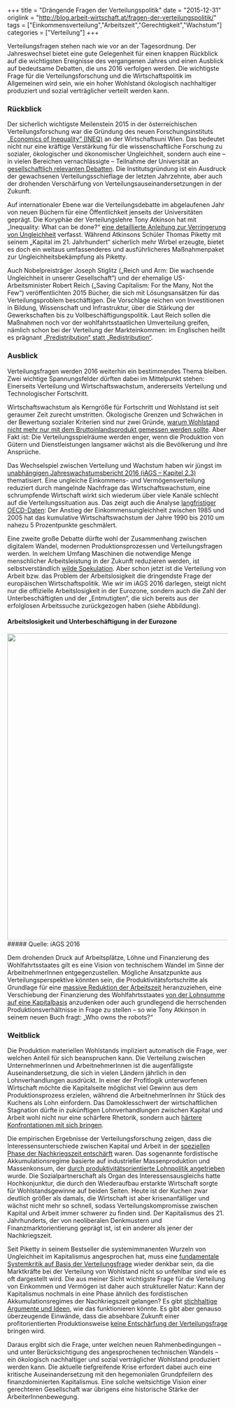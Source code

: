+++
title = "Drängende Fragen der Verteilungspolitik"
date = "2015-12-31"
origlink = "http://blog.arbeit-wirtschaft.at/fragen-der-verteilungspolitik/"
tags = ["Einkommensverteilung","Arbeitszeit","Gerechtigkeit","Wachstum"]
categories = ["Verteilung"]
+++

Verteilungsfragen stehen nach wie vor an der Tagesordnung. Der Jahreswechsel bietet eine gute Gelegenheit für einen knappen Rückblick auf die wichtigsten Ereignisse des vergangenen Jahres und einen Ausblick auf bedeutsame Debatten, die uns 2016 verfolgen werden. Die wichtigste Frage für die Verteilungsforschung und die Wirtschaftspolitik im Allgemeinen wird sein, wie ein hoher Wohlstand ökologisch nachhaltiger produziert und sozial verträglicher verteilt werden kann.
<!--more-->

### Rückblick

Der sicherlich wichtigste Meilenstein 2015 in der österreichischen Verteilungsforschung war die Gründung des neuen Forschungsinstituts [„Economics of Inequality“ (INEQ)](http://www.wu.ac.at/ineq/) an der Wirtschaftsuni Wien. Das bedeutet nicht nur eine kräftige Verstärkung für die wissenschaftliche Forschung zu sozialer, ökologischer und ökonomischer Ungleichheit, sondern auch eine – in vielen Bereichen vernachlässigte – Teilnahme der Universität an [gesellschaftlich relevanten Debatten](http://blog.arbeit-wirtschaft.at/radikaler-reformismus-in-der-wissenschaftlichen-verteilungsdebatte/). Die Institutsgründung ist ein Ausdruck der gewachsenen Verteilungsschieflage der letzten Jahrzehnte, aber auch der drohenden Verschärfung von Verteilungsauseinandersetzungen in der Zukunft.

Auf internationaler Ebene war die Verteilungsdebatte im abgelaufenen Jahr von neuen Büchern für eine Öffentlichkeit jenseits der Universitäten geprägt. Die Koryphäe der Verteilungslehre Tony Atkinson hat mit „Inequality: What can be done?“ [eine detaillierte Anleitung zur Verringerung von Ungleichheit](http://www.tony-atkinson.com/the-15-proposals-from-tony-atkinsons-inequality-what-can-be-done/) verfasst. Während Atkinsons Schüler Thomas Piketty mit seinem „Kapital im 21. Jahrhundert“ sicherlich mehr Wirbel erzeugte, bietet es doch ein weitaus umfassenderes und ausführlicheres Maßnahmenpaket zur Ungleichheitsbekämpfung als Piketty.

Auch Nobelpreisträger Joseph Stiglitz („Reich und Arm: Die wachsende Ungleichheit in unserer Gesellschaft“) und der ehemalige US-Arbeitsminister Robert Reich („Saving Capitalism: For the Many, Not the Few“) veröffentlichten 2015 Bücher, die sich mit Lösungsansätzen für das Verteilungsproblem beschäftigen. Die Vorschläge reichen von Investitionen in Bildung, Wissenschaft und Infrastruktur, über die Stärkung der Gewerkschaften bis zu Vollbeschäftigungspolitik. Laut Reich sollen die Maßnahmen noch vor der wohlfahrtsstaatlichen Umverteilung greifen, nämlich schon bei der Verteilung der Markteinkommen: im Englischen heißt es prägnant [„Predistribution“ statt „Redistribution“](http://www.nybooks.com/articles/2015/12/17/robert-reich-challenging-oligarchy/).

### Ausblick

Verteilungsfragen werden 2016 weiterhin ein bestimmendes Thema bleiben. Zwei wichtige Spannungsfelder dürften dabei im Mittelpunkt stehen: Einerseits Verteilung und Wirtschaftswachstum, andererseits Verteilung und Technologischer Fortschritt.

Wirtschaftswachstum als Kerngröße für Fortschritt und Wohlstand ist seit geraumer Zeit zurecht umstritten. Ökologische Grenzen und Schwächen in der Bewertung sozialer Kriterien sind nur zwei Gründe, [warum Wohlstand nicht mehr nur mit dem Bruttoinlandsprodukt gemessen werden sollte](http://blog.arbeit-wirtschaft.at/wohlstand-lebensqualitaet-und-umwelt-wo-steht-oesterreich/). Aber Fakt ist: Die Verteilungsspielräume werden enger, wenn die Produktion von Gütern und Dienstleistungen langsamer wächst als die Bevölkerung und ihre Ansprüche.

Das Wechselspiel zwischen Verteilung und Wachstum haben wir jüngst im [unabhängigen Jahreswachstumsbericht 2016 (iAGS – Kapitel 2.3)](http://www.iags-project.org/ressources.htm) thematisiert. Eine ungleiche Einkommens- und Vermögensverteilung reduziert durch mangelnde Nachfrage das Wirtschaftswachstum, eine schrumpfende Wirtschaft wirkt sich wiederum über viele Kanäle schlecht auf die Verteilungssituation aus. Das zeigt auch die Analyse [langfristiger OECD-Daten](http://www.oecd.org/social/in-it-together-why-less-inequality-benefits-all-9789264235120-en.htm): Der Anstieg der Einkommensungleichheit zwischen 1985 und 2005 hat das kumulative Wirtschaftswachstum der Jahre 1990 bis 2010 um nahezu 5 Prozentpunkte geschmälert.

Eine zweite große Debatte dürfte wohl der Zusammenhang zwischen digitalem Wandel, modernen Produktionsprozessen und Verteilungsfragen werden. In welchem Umfang Maschinen die notwendige Menge menschlicher Arbeitsleistung in der Zukunft reduzieren werden, ist selbstverständlich [wilde Spekulation](https://www.aeaweb.org/articles.php?doi=10.1257/jep.29.3). Aber schon jetzt ist die Verteilung von Arbeit bzw. das Problem der Arbeitslosigkeit die dringendste Frage der europäischen Wirtschaftspolitik. Wie wir im iAGS 2016 darlegen, steigt nicht nur die offizielle Arbeitslosigkeit in der Eurozone, sondern auch die Zahl der Unterbeschäftigten und der „Entmutigten“, die sich bereits aus der erfolglosen Arbeitssuche zurückgezogen haben (siehe Abbildung).

#### Arbeitslosigkeit und Unterbeschäftigung in der Eurozone
<center><img src="/img/blog/unemployment.jpg" style="width: 700px;"></center>
##### Quelle: iAGS 2016

Dem drohenden Druck auf Arbeitsplätze, Löhne und Finanzierung des Wohlfahrtsstaates gilt es eine Vision von technischem Wandel im Sinne der ArbeitnehmerInnen entgegenzustellen. Mögliche Ansatzpunkte aus Verteilungsperspektive könnten sein, die Produktivitätsfortschritte als Grundlage für eine [massive Reduktion der Arbeitszeit](http://blog.arbeit-wirtschaft.at/fortschritt-bedeutet-arbeitszeitverkuerzung-der-ansicht-waren-schon-marx-und-keynes/) heranzuziehen, eine Verschiebung der Finanzierung des Wohlfahrtsstaates [von der Lohnsumme auf eine Kapitalbasis](http://blog.arbeit-wirtschaft.at/wertschoepfungsabgabe/) anzudenken oder auch grundlegend die herrschenden Produktionsverhältnisse in Frage zu stellen – so wie Tony Atkinson in seinem neuen Buch fragt: „Who owns the robots?“

### Weitblick

Die Produktion materiellen Wohlstands impliziert automatisch die Frage, wer welchen Anteil für sich beanspruchen kann. Die Verteilung zwischen UnternehmerInnen und ArbeitnehmerInnen ist die augenfälligste Auseinandersetzung, die sich in vielen Ländern jährlich in den Lohnverhandlungen ausdrückt. In einer der Profitlogik unterworfenen Wirtschaft möchte die Kapitalseite möglichst viel Gewinn aus dem Produktionsprozess erzielen, während die ArbeitnehmerInnen ihr Stück des Kuchens als Lohn einfordern. Das Damoklesschwert der wirtschaftlichen Stagnation dürfte in zukünftigen Lohnverhandlungen zwischen Kapital und Arbeit wohl nicht nur eine schärfere Rhetorik, sondern auch [härtere Konfrontationen mit sich bringen](http://blog.arbeit-wirtschaft.at/lohndrueckerei-und-arbeitskampf/).

Die empirischen Ergebnisse der Verteilungsforschung zeigen, dass die Interessensunterschiede zwischen Kapital und Arbeit in der [speziellen Phase der Nachkriegszeit entschärft](http://blog.arbeit-wirtschaft.at/serie-pikettys-thesen-3-einkommensungleichheit-spitzt-sich-zu/) waren. Das sogenannte fordistische Akkumulationsregime basierte auf industrieller Massenproduktion und Massenkonsum, der [durch produktivitätsorientierte Lohnpolitik angetrieben](http://blog.arbeit-wirtschaft.at/benya-formel-produktivitaetsorientierte-lohnpolitik/) wurde. Die Sozialpartnerschaft als Organ des Interessensausgleichs hatte Hochkonjunktur, die durch den Wiederaufbau erstarkte Wirtschaft sorgte für Wohlstandsgewinne auf beiden Seiten. Heute ist der Kuchen zwar deutlich größer als damals, die Wirtschaft ist aber krisenanfälliger und wächst nicht mehr so schnell, sodass Verteilungskompromisse zwischen Kapital und Arbeit immer schwerer zu finden sind. Der Kapitalismus des 21. Jahrhunderts, der von neoliberalen Denkmustern und Finanzmarktorientierung geprägt ist, ist ein anderer als jener der Nachkriegszeit.

Seit Piketty in seinem Bestseller die systemimmanenten Wurzeln von Ungleichheit im Kapitalismus angesprochen hat, muss eine [fundamentale Systemkritik auf Basis der Verteilungsfrage](http://www.beigewum.at/wordpress/wp-content/uploads/Editorial_Kuwe2_2015.pdf) wieder denkbar sein, da die Marktkräfte bei der Verteilung von Wohlstand nicht so unfehlbar sind wie es oft dargestellt wird. Die aus meiner Sicht wichtigste Frage für die Verteilung von Einkommen und Vermögen ist daher auch struktureller Natur: Kann der Kapitalismus nochmals in eine Phase ähnlich des fordistischen Akkumulationsregimes der Nachkriegszeit gelangen? Es gibt [stichhaltige Argumente und Ideen](http://wug.akwien.at/WUG_Archiv/2014_40_3/2014_40_3_0371.pdf), wie das funktionieren könnte. Es gibt aber genauso überzeugende Einwände, dass die absehbare Zukunft einer profitorientierten Produktionsweise [keine Entschärfung der Verteilungsfrage](http://www.arbeit-wirtschaft.at/servlet/ContentServer?pagename=X03/Page/Index&n=X03_0.a&cid=1449716406186) bringen wird.

Daraus ergibt sich die Frage, unter welchen neuen Rahmenbedingungen – und unter Berücksichtigung des angesprochenen technischen Wandels – ein ökologisch nachhaltiger und sozial verträglicher Wohlstand produziert werden kann. Die aktuelle tiefgreifende Krise erfordert dabei auch eine kritische Auseinandersetzung mit den hegemonialen Grundpfeilern des finanzdominierten Kapitalismus. Eine solche weitsichtige Vision einer gerechteren Gesellschaft war übrigens eine historische Stärke der ArbeiterInnenbewegung.
